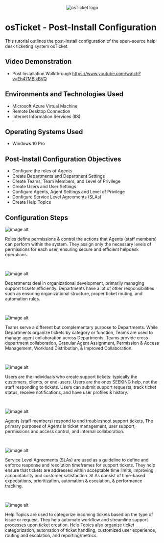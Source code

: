 <p align="center">
<img src="https://i.imgur.com/Clzj7Xs.png" alt="osTicket logo"/>
</p>

<h1>osTicket - Post-Install Configuration</h1>
This tutorial outlines the post-install configuration of the open-source help desk ticketing system osTicket.<br />


<h2>Video Demonstration</h2>

- Post Installation Walkthrough https://www.youtube.com/watch?v=Eh47MBlkBVQ

<h2>Environments and Technologies Used</h2>

- Microsoft Azure Virtual Machine
- Remote Desktop Connection
- Internet Information Services (IIS)

<h2>Operating Systems Used </h2>

- Windows 10 Pro

<h2>Post-Install Configuration Objectives</h2>

- Configure the roles of Agents
- Create Departments and Department Settings
- Create Teams, Team Members, and Level of Privilege
- Create Users and User Settings
- Configure Agents, Agent Settings and Level of Privilege
- Configure Service Level Agreements (SLAs)
- Create Help Topics

<h2>Configuration Steps</h2>

<p>

![image alt](https://github.com/LaithAli28/post-install-config/blob/main/O1.png?raw=true)

</p>
<p>
Roles define permissions & control the actions that Agents (staff members) can perform within the system. They assign only the necessary levels of permissions for each user, ensuring secure and efficient helpdesk operations.
</p>
<br />


<p>

![image alt](https://github.com/LaithAli28/post-install-config/blob/main/O2.png?raw=true)

</p>
<p>
Departments deal in organizational development, primarily managing support tickets efficiently. Departments have a lot of other responsibilities such as ensuring organizational structure, proper ticket routing, and automation rules.

</p>
<br />


<p>

![image alt](https://github.com/LaithAli28/post-install-config/blob/main/O3.png?raw=true)
</p>
<p>
Teams serve a different but complementary purpose to Departments. While Departments organize tickets by category or function, Teams are used to manage agent collaboration across Departments. Teams provide cross-department collaboration, Granular Agent Assignment, Permission & Access Management, Workload Distribution, & Improved Collaboration. 
</p>
<br />


<p>

![image alt](https://github.com/LaithAli28/post-install-config/blob/main/O6.png?raw=true)
</p>
<p>
Users are the individuals who create support tickets: typically the customers, clients, or end-users. Users are the ones SEEKING help, not the staff responding to tickets. Users can submit support requests, track ticket status, receive notifications, and have user profiles & history. 


</p>
<br />


<p>

![image alt](https://github.com/LaithAli28/post-install-config/blob/main/O5.png?raw=true)


</p>
<p>
 Agents (staff members) respond to and troubleshoot support tickets. The primary purposes of Agents is ticket management, user support,  permissions and access control, and internal collaboration.


</p>
<br />


<p>
 
![image alt](https://github.com/LaithAli28/post-install-config/blob/main/O7.png?raw=true)

</p>
<p>
Service Level Agreements (SLAs) are used as a guideline to define and enforce response and resolution timeframes for support tickets. They help ensure that tickets are addressed within acceptable time limits, improving accountability and customer satisfaction. SLAs consist of time-based expectations, prioritization, automation & escalation, & performance tracking.
</p>
<br />


<p>

![image alt](https://github.com/LaithAli28/post-install-config/blob/main/08.png?raw=true)


</p>
<p>
 Help Topics are used to categorize incoming tickets based on the type of issue or request. They help automate workflow and streamline support processes upon ticket creation. Help Topics also organize ticket categorization, automation of ticket handling, customized user experience, routing and escalation, and reporting/metrics.
</p>
<br />
